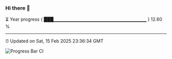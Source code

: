### Hi there 👋

⏳ Year progress { ███▁▁▁▁▁▁▁▁▁▁▁▁▁▁▁▁▁▁▁▁▁▁▁▁▁▁▁ } 12.60 %

---

⏰ Updated on Sat, 15 Feb 2025 23:36:34 GMT

![Progress Bar CI](https://github.com/IshwaranRudhara/GIT-ACTION/workflows/Progress%20Bar%20CI/badge.svg)
